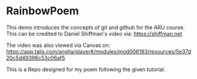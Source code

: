 # RainbowPoem

This demo introduces the concepts of git and github for the ARU course. This can be credited to Daniel Shiffman's video via: https://shiffman.net

The video was also viewed via Canvas on: https://app.talis.com/anglia/player#/modules/mod006193/resources/5e37d20c5d49396c53c06af5

This is a Repo designed for my poem following the given tutorial.